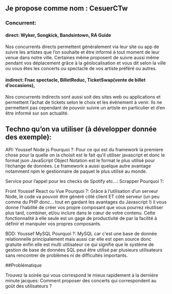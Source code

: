 ## Je propose comme nom : CesuerCTw
### Concurrent:
#### direct: Wyker, Songkick, Bandsintown, RA Guide

Nos concurrents directs permettent généralement via leur site ou app de suivre les artistes que l’on souhaite et être informé à tout moment de leur venue dans notre ville. Certaines même proposent de suivre aussi même pendant vos déplacement grâce à la géolocalisation et vous dit selon la ville ou vous êtes les concerts ou spectacle de vos artiste préféré ou autres.

#### indirect: Fnac spectacle, BilletReduc, TicketSwap(vente de billet d’occasions), 

Nos concurrents indirects sont aussi soit des sites web ou applications et permettent l’achat de tickets selon le choix et les événement à venir. Ils ne permettent pas cependant de pouvoir suivre un artiste en particulier et d’en être informé sur son actualité.

## Techno qu’on va utiliser (à développer donnée des exemple): 
API: Youssef
Node js
Pourquoi ?: Pour ce qui est du framework la premiere chose pour la quelle on la choisit est le fait qu'il utiliser javascript et donc le format json JavaScript Object Notation est le format le plus utilisé pour l’échange de données. Le framework a aussi quelque autre avantage notamment npm le gestionnaire de paquet le plus utilisé au monde.



Service pour l’appel pour les checks de Spotify etc…:
Scrapper
Pourquoi ?:

Front Youssef
React ou Vue
Pourquoi ?: Grâce à l’utilisation d’un serveur Node, le code va pouvoir être généré côté client ET côté serveur (un peu comme du PHP donc… tout en gardant les avantages du Javascript !) 
il vous donne l’habilité de créer vos propre composant que vous pourrez réutiliser plus tard, combiner, et/ou inclure dans le cœur de votre contenu. Cette fonctionnalité à elle seule est un gage de productivité de par la facilité à définir et manipuler vos propres composants.
		
BDD: Youssef
MySQL
Pourquoi ?: MySQL car c'est une base de donnée relationnelle principalement mais aussi car elle est open source donc gratuite enfin elle est multi utilisateur ce qui signifie que le système de gestion de base de données SQL peut être utilisé par plusieurs utilisateurs sans rencontrer de problèmes ni de difficultés importants.

##Problématique

Trouvez la soirée qui vous correspond le mieux rapidement à la dernière minute
jacques: Comment proposer des concerts qui correspondent au goût des utilisateurs ?
